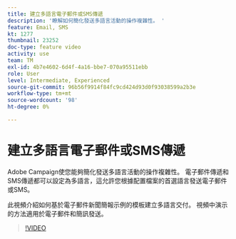 ```yaml
---
title: 建立多語言電子郵件或SMS傳遞
description: '瞭解如何簡化發送多語言活動的操作複雜性。 '
feature: Email, SMS
kt: 1277
thumbnail: 23252
doc-type: feature video
activity: use
team: TM
exl-id: 4b7e4602-6d4f-4a16-bbe7-070a95511ebb
role: User
level: Intermediate, Experienced
source-git-commit: 96b56f9914f84fc9cd424d93d0f93038599a2b3e
workflow-type: tm+mt
source-wordcount: '98'
ht-degree: 0%

---
```


# 建立多語言電子郵件或SMS傳遞

Adobe Campaign使您能夠簡化發送多語言活動的操作複雜性。 電子郵件傳遞和SMS傳遞都可以設定為多語言，這允許您根據配置檔案的首選語言發送電子郵件或SMS。

此視頻介紹如何基於電子郵件新聞簡報示例的模板建立多語言交付。 視頻中演示的方法適用於電子郵件和簡訊發送。

>[!VIDEO](https://video.tv.adobe.com/v/23252?quality=12)
